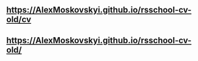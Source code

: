 ## https://AlexMoskovskyi.github.io/rsschool-cv-old/cv
## https://AlexMoskovskyi.github.io/rsschool-cv-old/

